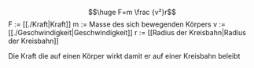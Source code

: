 $$\huge F=m \frac {v²}r$$
F := [[./Kraft|Kraft]]
m := Masse des sich bewegenden Körpers
v := [[./Geschwindigkeit|Geschwindigkeit]]
r := [[Radius der Kreisbahn|Radius der Kreisbahn]]

Die Kraft die auf einen Körper wirkt damit er auf einer Kreisbahn beleibt